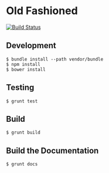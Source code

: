 # Old Fashioned

[![Build Status](https://travis-ci.org/myles/old-fashioned.svg?branch=master)](https://travis-ci.org/myles/old-fashioned)

## Development

	$ bundle install --path vendor/bundle
	$ npm install
	$ bower install

## Testing

	$ grunt test

## Build

    $ grunt build

## Build the Documentation

	$ grunt docs
